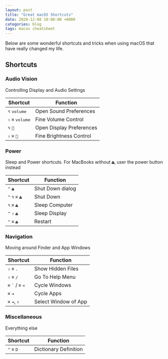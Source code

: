 ```yaml
---
layout: post
title: "Great macOS Shortcuts"
date: 2020-12-08 10:00:00 +0000
categories: blog
tags: macos cheatsheet
---
```


<span class="firstcharacter">B</span>elow are some wonderful shortcuts and tricks when using macOS that have really changed my life.

## Shortcuts


### Audio Vision

Controlling Display and Audio Settings

| Shortcut                                    | Function                 |
| ------------------------------------------- | ------------------------ |
| <kbd>⌥</kbd> <kbd>volume</kbd>              | Open Sound Preferences   |
| <kbd>⇧</kbd> <kbd>⌘</kbd> <kbd>volume</kbd> | Fine Volume Control      |
| <kbd>⌥</kbd> <kbd>🔅</kbd>                  | Open Display Preferences |
| <kbd>⇧</kbd> <kbd>⌘</kbd> <kbd>🔅</kbd>     | Fine Brightness Control  |

### Power

Sleep and Power shortcuts. For MacBooks without <kbd>⏏️</kbd>, user the power button instead

| Shortcut                                             | Function         |
| ---------------------------------------------------- | ---------------- |
| <kbd>^</kbd> <kbd>⏏️</kbd>                           | Shut Down dialog |
| <kbd>^</kbd> <kbd>⌥</kbd> <kbd>⌘</kbd> <kbd>⏏️</kbd> | Shut Down        |
| <kbd>⌥</kbd> <kbd>⌘</kbd> <kbd>⏏️</kbd>              | Sleep Computer   |
| <kbd>^</kbd> <kbd>⇧</kbd> <kbd>⏏️</kbd>              | Sleep Display    |
| <kbd>^</kbd> <kbd>⌘</kbd> <kbd>⏏️</kbd>             | Restart          |

<!-- ### Screen Capture -->

### Navigation

Moving around Finder and App Windows

| Shortcut                                                | Function             |
| ------------------------------------------------------- | -------------------- |
| <kbd>⇧</kbd> <kbd>⌘</kbd> <kbd>.</kbd>                  | Show Hidden Files    |
| <kbd>⇧</kbd> <kbd>⌘</kbd> <kbd>/</kbd>                  | Go To Help Menu      |
| <kbd>⌘</kbd> <kbd>\`</kbd> /  <kbd>⌘</kbd> <kbd><</kbd> | Cycle Windows        |
| <kbd>⌘</kbd> <kbd>⇥</kbd>                               | Cycle Apps           |
| <kbd>⌘</kbd> <kbd>⇥</kbd>, <kbd>↑</kbd>                 | Select Window of App |


### Miscellaneous

Everything else

| Shortcut                                | Function              |
| --------------------------------------- | --------------------- |
| <kbd>^</kbd>  <kbd>⌘</kbd> <kbd>D</kbd> | Dictionary Definition |
